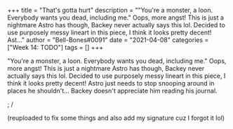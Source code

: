 +++
title = "That's gotta hurt"
description = "\"You're a monster, a loon. Everybody wants you dead, including me.\" Oops, more angst! This is just a nightmare Astro has though, Backey never actually says this lol. Decided to use purposely messy lineart in this piece, I think it looks pretty decent! Ast..."
author = "Bell-Bones#0091"
date = "2021-04-08"
categories = ["Week 14: TODO"]
tags = []
+++

"You're a monster, a loon. Everybody wants you dead, including me." Oops, more angst! This is just a nightmare Astro has though, Backey never actually says this lol. Decided to use purposely messy lineart in this piece, I think it looks pretty decent! Astro just needs to stop snooping around in places he shouldn't... Backey doesn't appreciate him reading his journal.

; /

(reuploaded to fix some things and also add my signature cuz I forgot it lol)
